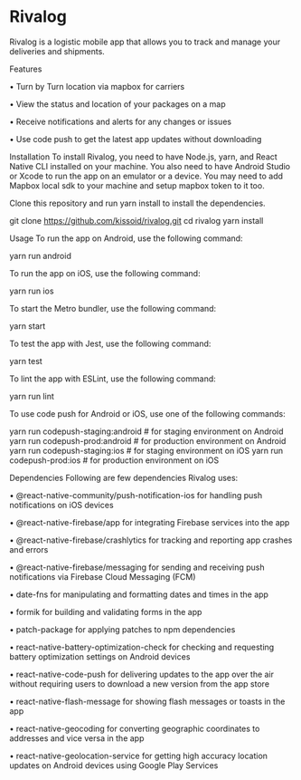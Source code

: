 <h1>Rivalog</h1>
Rivalog is a logistic mobile app that allows you to track and manage your deliveries and shipments.

Features

• Turn by Turn location via mapbox for carriers

• View the status and location of your packages on a map

• Receive notifications and alerts for any changes or issues

• Use code push to get the latest app updates without downloading

Installation
To install Rivalog, you need to have Node.js, yarn, and React Native CLI installed on your machine. You also need to have Android Studio or Xcode to run the app on an emulator or a device. You may need to add Mapbox local sdk to your machine and setup mapbox token to it too.

Clone this repository and run yarn install to install the dependencies.

git clone https://github.com/kissoid/rivalog.git
cd rivalog
yarn install

Usage
To run the app on Android, use the following command:

yarn run android

To run the app on iOS, use the following command:

yarn run ios

To start the Metro bundler, use the following command:

yarn start

To test the app with Jest, use the following command:

yarn test

To lint the app with ESLint, use the following command:

yarn run lint

To use code push for Android or iOS, use one of the following commands:

yarn run codepush-staging:android # for staging environment on Android
yarn run codepush-prod:android # for production environment on Android
yarn run codepush-staging:ios # for staging environment on iOS
yarn run codepush-prod:ios # for production environment on iOS

Dependencies
Following are few dependencies Rivalog uses:

• @react-native-community/push-notification-ios for handling push notifications on iOS devices

• @react-native-firebase/app for integrating Firebase services into the app

• @react-native-firebase/crashlytics for tracking and reporting app crashes and errors

• @react-native-firebase/messaging for sending and receiving push notifications via Firebase Cloud Messaging (FCM)

• date-fns for manipulating and formatting dates and times in the app

• formik for building and validating forms in the app

• patch-package for applying patches to npm dependencies

• react-native-battery-optimization-check for checking and requesting battery optimization settings on Android devices

• react-native-code-push for delivering updates to the app over the air without requiring users to download a new version from the app store

• react-native-flash-message for showing flash messages or toasts in the app

• react-native-geocoding for converting geographic coordinates to addresses and vice versa in the app

• react-native-geolocation-service for getting high accuracy location updates on Android devices using Google Play Services
